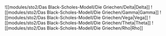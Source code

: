 ![[modules/sto2/Das Black-Scholes-Modell/Die Griechen/Delta|Delta]]
![[modules/sto2/Das Black-Scholes-Modell/Die Griechen/Gamma|Gamma]]
![[modules/sto2/Das Black-Scholes-Modell/Die Griechen/Vega|Vega]]
![[modules/sto2/Das Black-Scholes-Modell/Die Griechen/Theta|Theta]]
![[modules/sto2/Das Black-Scholes-Modell/Die Griechen/Rho|Rho]]